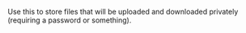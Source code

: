 Use this to store files that will be uploaded and downloaded privately (requiring a password or something).
